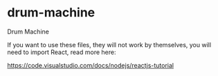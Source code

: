 # drum-machine
Drum Machine

If you want to use these files, they will not work by themselves, you will need to import React, read more here:

https://code.visualstudio.com/docs/nodejs/reactjs-tutorial
